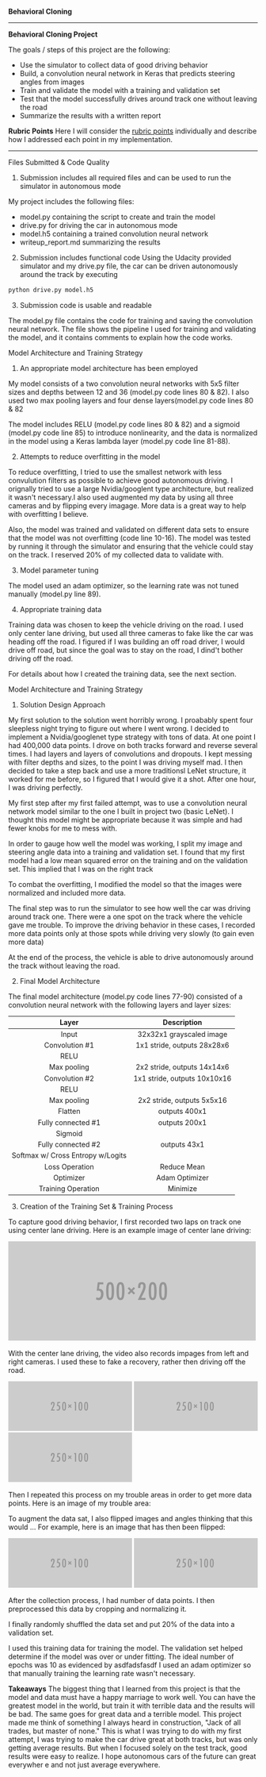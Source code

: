 **Behavioral Cloning** 

---

**Behavioral Cloning Project**

The goals / steps of this project are the following:
* Use the simulator to collect data of good driving behavior
* Build, a convolution neural network in Keras that predicts steering angles from images
* Train and validate the model with a training and validation set
* Test that the model successfully drives around track one without leaving the road
* Summarize the results with a written report


[//]: # (Image References)

[image1]: ./examples/placeholder.png "Model Visualization"
[image2]: ./examples/placeholder.png "Grayscaling"
[image3]: ./examples/placeholder_small.png "Recovery Image"
[image4]: ./examples/placeholder_small.png "Recovery Image"
[image5]: ./examples/placeholder_small.png "Recovery Image"
[image6]: ./examples/placeholder_small.png "Normal Image"
[image7]: ./examples/placeholder_small.png "Flipped Image"

**Rubric Points**
Here I will consider the [rubric points](https://review.udacity.com/#!/rubrics/432/view) individually and describe how I addressed each point in my implementation.  

---
Files Submitted & Code Quality

1. Submission includes all required files and can be used to run the simulator in autonomous mode

My project includes the following files:
* model.py containing the script to create and train the model
* drive.py for driving the car in autonomous mode
* model.h5 containing a trained convolution neural network 
* writeup_report.md summarizing the results

2. Submission includes functional code
Using the Udacity provided simulator and my drive.py file, the car can be driven autonomously around the track by executing 
```sh
python drive.py model.h5
```

3. Submission code is usable and readable

The model.py file contains the code for training and saving the convolution neural network. The file shows the pipeline I used for training and validating the model, and it contains comments to explain how the code works.

Model Architecture and Training Strategy

1. An appropriate model architecture has been employed

My model consists of a two convolution neural networks with 5x5 filter sizes and depths between 12 and 36 (model.py code lines 80 & 82). I also used two max pooling layers and four dense layers(model.py code lines 80 & 82 

The model includes RELU (model.py code lines 80 & 82) and a sigmoid (model.py code line 85)  to introduce nonlinearity, and the data is normalized in the model using a Keras lambda layer (model.py code line 81-88). 

2. Attempts to reduce overfitting in the model

To reduce overfitting, I tried to use the smallest network with less convulution filters as possible to achieve good autonomous driving. I orignally tried to use a large Nvidia/googlent type architecture, but realized it wasn't necessary.I also used augmented my data by using all three cameras and by flipping every imagage. More data is a great way to help with overfitting I believe.  

Also, the model was trained and validated on different data sets to ensure that the model was not overfitting (code line 10-16). The model was tested by running it through the simulator and ensuring that the vehicle could stay on the track. I reserved 20% of my collected data to validate with.

3. Model parameter tuning

The model used an adam optimizer, so the learning rate was not tuned manually (model.py line 89).

4. Appropriate training data

Training data was chosen to keep the vehicle driving on the road. I used only center lane driving, but used all three cameras to fake like the car was heading off the road. I figured if I was building an off road driver, I would drive off road, but since the goal was to stay on the road, I dind't bother driving off the road.

For details about how I created the training data, see the next section. 

Model Architecture and Training Strategy

1. Solution Design Approach

My first solution to the solution went horribly wrong. I proabably spent four sleepless night trying to figure out where I went wrong. I decided to implement a Nvidia/googlenet type strategy with tons of data. At one point I had 400,000 data points. I drove on both tracks forward and reverse several times. I had layers and layers of convolutions and dropouts. I kept messing with filter depths and sizes, to the point I was driving myself mad. I then decided to take a step back and use a more traditionsl LeNet structure, it worked for me before, so I figured that I would give it a shot. After one hour, I was driving perfectly.

My first step after my first failed attempt, was to use a convolution neural network model similar to the one I built in project two (basic LeNet). I thought this model might be appropriate because it was simple and had fewer knobs for me to mess with.

In order to gauge how well the model was working, I split my image and steering angle data into a training and validation set. I found that my first model had a low mean squared error on the training and on the validation set. This implied that I was on the right track 

To combat the overfitting, I modified the model so that the images were normalized and included more data.

The final step was to run the simulator to see how well the car was driving around track one. There were a one spot on the track where the vehicle gave me trouble. To improve the driving behavior in these cases, I recorded more data points only at those spots while driving very slowly (to gain even more data)

At the end of the process, the vehicle is able to drive autonomously around the track without leaving the road.

2. Final Model Architecture

The final model architecture (model.py code lines 77-90) consisted of a convolution neural network with the following layers and layer sizes:

| Layer         		|     Description	        					| 
|:---------------------:|:---------------------------------------------:| 
| Input         		| 32x32x1 grayscaled image   							| 
| Convolution #1     	| 1x1 stride, outputs 28x28x6 	|
| RELU					|												|
| Max pooling	      	| 2x2 stride,  outputs 14x14x6 				|
| Convolution #2	    | 1x1 stride, outputs 10x10x16      									|
| RELU					|												|
| Max pooling	      	| 2x2 stride,  outputs 5x5x16 				|
| Flatten	      	| outputs 400x1 				|
| Fully connected #1		| outputs 200x1        									|
| Sigmoid					|												|
| Fully connected #2	| outputs 43x1        									|
| Softmax	w/ Cross Entropy w/Logits			|         									|
| Loss Operation			|  Reduce Mean       									|
| Optimizer			| Adam Optimizer       									|
| Training Operation			|  Minimize       									|


3. Creation of the Training Set & Training Process

To capture good driving behavior, I first recorded two laps on track one using center lane driving. Here is an example image of center lane driving:

![alt text][image2]

With the center lane driving, the video also records impages from left and right cameras. I used these to fake a recovery, rather then driving off the road.

![alt text][image3]
![alt text][image4]
![alt text][image5]

Then I repeated this process on my trouble areas in order to get more data points. Here is an image of my trouble area:


To augment the data sat, I also flipped images and angles thinking that this would ... For example, here is an image that has then been flipped:

![alt text][image6]
![alt text][image7]


After the collection process, I had  number of data points. I then preprocessed this data by cropping and normalizing it.

I finally randomly shuffled the data set and put 20% of the data into a validation set. 

I used this training data for training the model. The validation set helped determine if the model was over or under fitting. The ideal number of epochs was 10 as evidenced by asdfadsfasdf I used an adam optimizer so that manually training the learning rate wasn't necessary.

**Takeaways**
The biggest thing that I learned from this project is that the model and data must have a happy marriage to work well. You can have the greatest model in the world, but train it with terrible data and the results will be bad. The same goes for great data and a terrible model. This project made me think of something I always heard in construction, "Jack of all trades, but master of none." This is what I was trying to do with my first attempt, I was trying to make the car drive great at both tracks, but was only getting average results. But when I focused solely on the test track, good results were easy to realize. I hope autonomous cars of the future can great everywher e and not just average everywhere.
